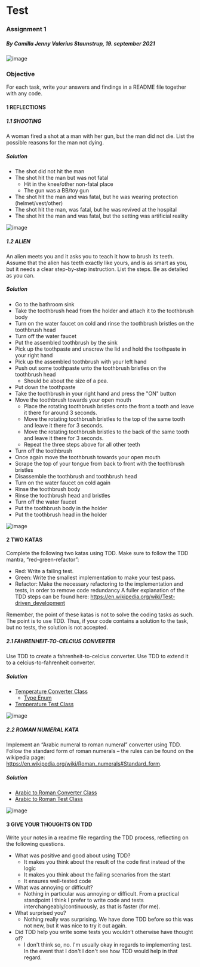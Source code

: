 # Test
### Assignment 1
##### By Camilla Jenny Valerius Staunstrup, 19. september 2021  
  
![image](https://user-images.githubusercontent.com/35559774/132123870-4d9d914d-a1e4-48c8-af9f-bd879fb7abc4.png)
### Objective
For each task, write your answers and findings in a README file together with any
code.  
#### 1 REFLECTIONS
##### 1.1 SHOOTING
A woman fired a shot at a man with her gun, but the man did not die. List the possible
reasons for the man not dying.  

##### Solution
- The shot did not hit the man
- The shot hit the man but was not fatal
  - Hit in the knee/other non-fatal place 
  - The gun was a BB/toy gun 
- The shot hit the man and was fatal, but he was wearing protection (helmet/vest/other) 
- The shot hit the man, was fatal, but he was revived at the hospital
- The shot hit the man and was fatal, but the setting was artificial reality  
  
![image](https://user-images.githubusercontent.com/35559774/132123870-4d9d914d-a1e4-48c8-af9f-bd879fb7abc4.png)
##### 1.2 ALIEN
An alien meets you and it asks you to teach it how to brush its teeth. Assume that the
alien has teeth exactly like yours, and is as smart as you, but it needs a clear step-by-step instruction. List the steps. Be as detailed as you can.    

##### Solution
- Go to the bathroom sink
- Take the toothbrush head from the holder and attach it to the toothbrush body
- Turn on the water faucet  on cold and rinse the toothbrush bristles on the toothbrush head
- Turn off the water faucet
- Put the assembled toothbrush by the sink
- Pick up the toothpaste and unscrew the lid and hold the toothpaste in your right hand
- Pick up the assembled toothbrush with your left hand
- Push out some toothpaste unto the toothbrush bristles on the toothbrush head
	- Should be about the size of a pea.
- Put down the toothpaste
- Take the toothbrush in your right hand and press the "ON" button
- Move the toothbrush towards your open mouth 
  - Place the rotating toothbrush bristles onto the front a tooth and leave it there for around 3 seconds.
  - Move the rotating toothbrush bristles to the top of the same tooth and leave it there for 3 seconds.
  - Move the rotating toothbrush bristles to the back of the same tooth and leave it there for 3 seconds.
  - Repeat the three steps above for all other teeth
- Turn off the toothbrush
- Once again move the toothbrush towards your open mouth 
- Scrape the top of your tongue from back to front with the toothbrush bristles
- Disassemble the toothbrush and toothbrush head
- Turn on the water faucet on cold again
- Rinse the toothbrush body 
- Rinse the toothbrush head and bristles
- Turn off the water faucet
- Put the toothbrush body in the holder
- Put the toothbrush head in the holder  
  
![image](https://user-images.githubusercontent.com/35559774/132123870-4d9d914d-a1e4-48c8-af9f-bd879fb7abc4.png)

#### 2 TWO KATAS
Complete the following two katas using TDD. Make sure to follow the TDD mantra,
“red-green-refactor”:
- Red: Write a failing test.
- Green: Write the smallest implementation to make your test pass.
- Refactor: Make the necessary refactoring to the implementation and tests, in
order to remove code redundancy
A fuller explanation of the TDD steps can be found here:
https://en.wikipedia.org/wiki/Test-driven_development

Remember, the point of these katas is not to solve the coding tasks as such. The point
is to use TDD. Thus, if your code contains a solution to the task, but no tests, the
solution is not accepted.

##### 2.1 FAHRENHEIT-TO-CELCIUS CONVERTER
Use TDD to create a fahrenheit-to-celcius converter.
Use TDD to extend it to a celcius-to-fahrenheit converter.

##### Solution
- [Temperature Converter Class](https://github.com/Castau/2nd_semester_individual_assignments/blob/main/test/One/src/main/java/ConvertTemperature.java)  
  - [Type Enum](https://github.com/Castau/2nd_semester_individual_assignments/blob/main/test/One/src/main/java/FromTempType.java)
- [Temperature Test Class](https://github.com/Castau/2nd_semester_individual_assignments/blob/main/test/One/src/test/java/TemperatureTest.java)  
  
![image](https://user-images.githubusercontent.com/35559774/132123870-4d9d914d-a1e4-48c8-af9f-bd879fb7abc4.png)
##### 2.2 ROMAN NUMERAL KATA
Implement an “Arabic numeral to roman numeral” converter using TDD. Follow the
standard form of roman numerals – the rules can be found on the wikipedia page:
https://en.wikipedia.org/wiki/Roman_numerals#Standard_form.

##### Solution
- [Arabic to Roman Converter Class](https://github.com/Castau/2nd_semester_individual_assignments/blob/main/test/One/src/main/java/ConvertRomanNumber.java)  
- [Arabic to Roman Test Class](https://github.com/Castau/2nd_semester_individual_assignments/blob/main/test/One/src/test/java/RomanTest.java)  
  
![image](https://user-images.githubusercontent.com/35559774/132123870-4d9d914d-a1e4-48c8-af9f-bd879fb7abc4.png)

#### 3 GIVE YOUR THOUGHTS ON TDD
Write your notes in a readme file regarding the TDD process, reflecting on the
following questions.
- What was positive and good about using TDD?
  - It makes you think about the result of the code first instead of the logic
  - It makes you think about the failing scenarios from the start
  - It ensures well-tested code
- What was annoying or difficult?
	- Nothing in particular was annoying or difficult. From a practical standpoint I think I prefer to write code and tests interchangeably/continuously, as that is faster (for me). 
- What surprised you?
	- Nothing really was surprising. We have done TDD before so this was not new, but it was nice to try it out again.
- Did TDD help you write some tests you wouldn’t otherwise have thought of?
	- I don't think so, no. I'm usually okay in regards to implementing test. In the event that I don't I don't see how TDD would help in that regard. 
